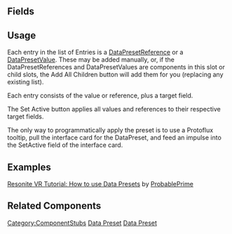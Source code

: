 <languages></languages> <translate>

## Fields

## Usage

Each entry in the list of Entries is a
[DataPresetReference](DataPresetReference_(Component) "wikilink")<T> or
a [DataPresetValue](DataPresetValue_(Component) "wikilink")<T>. These
may be added manually, or, if the DataPresetReferences and
DataPresetValues are components in this slot or child slots, the Add All
Children button will add them for you (replacing any existing list).

Each entry consists of the value or reference, plus a target field.

The Set Active button applies all values and references to their
respective target fields.

The only way to programmatically apply the preset is to use a Protoflux
tooltip, pull the interface card for the DataPreset, and feed an impulse
into the SetActive field of the interface card.

## Examples

[Resonite VR Tutorial: How to use Data
Presets](https://www.youtube.com/watch?v=sEHQKPxQKoo) by
[ProbablePrime](User:ProbablePrime "wikilink")

## Related Components

</translate>

[Category:ComponentStubs](Category:ComponentStubs "wikilink") [Data
Preset](Category:Components{{#translation:}} "wikilink") [Data
Preset](Category:Components:Data:Presets{{#translation:}} "wikilink")